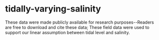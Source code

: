 # tidally-varying-salinity
These data were made publicly available for research purposes--Readers are free to download and cite these data;
These field data were used to support our linear assumption between tidal level and salinity.
